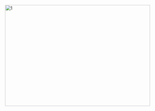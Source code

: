 <img width="477" height="335" alt="1" src="https://github.com/user-attachments/assets/fc39da10-ef3c-43b5-9626-5d65076eb3b0" />
